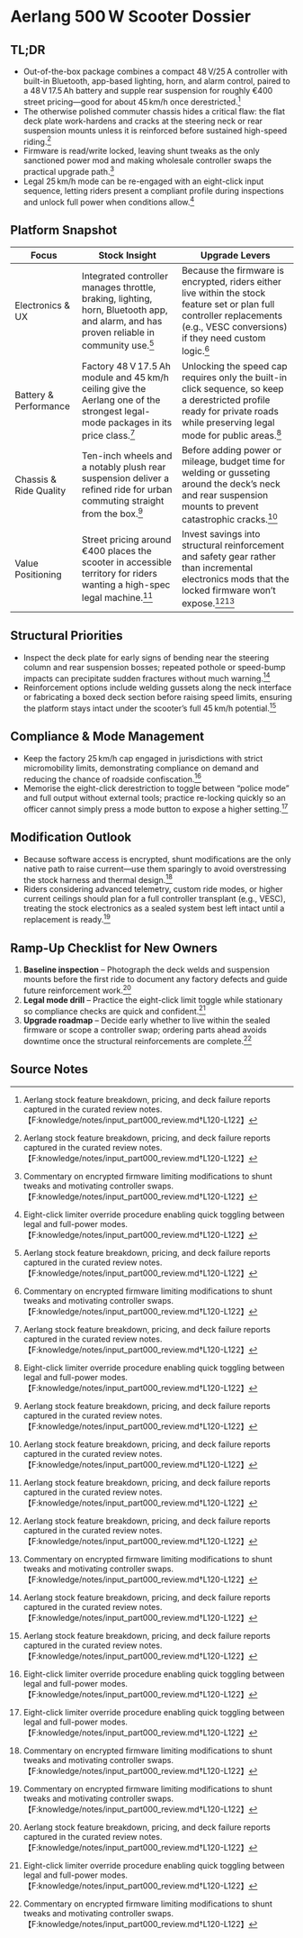 # Aerlang 500 W Scooter Dossier

## TL;DR
- Out-of-the-box package combines a compact 48 V/25 A controller with built-in Bluetooth, app-based lighting, horn, and alarm control, paired to a 48 V 17.5 Ah battery and supple rear suspension for roughly €400 street pricing—good for about 45 km/h once derestricted.[^1]
- The otherwise polished commuter chassis hides a critical flaw: the flat deck plate work-hardens and cracks at the steering neck or rear suspension mounts unless it is reinforced before sustained high-speed riding.[^1]
- Firmware is read/write locked, leaving shunt tweaks as the only sanctioned power mod and making wholesale controller swaps the practical upgrade path.[^2]
- Legal 25 km/h mode can be re-engaged with an eight-click input sequence, letting riders present a compliant profile during inspections and unlock full power when conditions allow.[^3]

## Platform Snapshot
| Focus | Stock Insight | Upgrade Levers |
| --- | --- | --- |
| Electronics & UX | Integrated controller manages throttle, braking, lighting, horn, Bluetooth app, and alarm, and has proven reliable in community use.[^1] | Because the firmware is encrypted, riders either live within the stock feature set or plan full controller replacements (e.g., VESC conversions) if they need custom logic.[^2] |
| Battery & Performance | Factory 48 V 17.5 Ah module and 45 km/h ceiling give the Aerlang one of the strongest legal-mode packages in its price class.[^1] | Unlocking the speed cap requires only the built-in click sequence, so keep a derestricted profile ready for private roads while preserving legal mode for public areas.[^3] |
| Chassis & Ride Quality | Ten-inch wheels and a notably plush rear suspension deliver a refined ride for urban commuting straight from the box.[^1] | Before adding power or mileage, budget time for welding or gusseting around the deck’s neck and rear suspension mounts to prevent catastrophic cracks.[^1] |
| Value Positioning | Street pricing around €400 places the scooter in accessible territory for riders wanting a high-spec legal machine.[^1] | Invest savings into structural reinforcement and safety gear rather than incremental electronics mods that the locked firmware won’t expose.[^1][^2] |

## Structural Priorities
- Inspect the deck plate for early signs of bending near the steering column and rear suspension bosses; repeated pothole or speed-bump impacts can precipitate sudden fractures without much warning.[^1]
- Reinforcement options include welding gussets along the neck interface or fabricating a boxed deck section before raising speed limits, ensuring the platform stays intact under the scooter’s full 45 km/h potential.[^1]

## Compliance & Mode Management
- Keep the factory 25 km/h cap engaged in jurisdictions with strict micromobility limits, demonstrating compliance on demand and reducing the chance of roadside confiscation.[^3]
- Memorise the eight-click derestriction to toggle between “police mode” and full output without external tools; practice re-locking quickly so an officer cannot simply press a mode button to expose a higher setting.[^3]

## Modification Outlook
- Because software access is encrypted, shunt modifications are the only native path to raise current—use them sparingly to avoid overstressing the stock harness and thermal design.[^2]
- Riders considering advanced telemetry, custom ride modes, or higher current ceilings should plan for a full controller transplant (e.g., VESC), treating the stock electronics as a sealed system best left intact until a replacement is ready.[^2]

## Ramp-Up Checklist for New Owners
1. **Baseline inspection** – Photograph the deck welds and suspension mounts before the first ride to document any factory defects and guide future reinforcement work.[^1]
2. **Legal mode drill** – Practice the eight-click limit toggle while stationary so compliance checks are quick and confident.[^3]
3. **Upgrade roadmap** – Decide early whether to live within the sealed firmware or scope a controller swap; ordering parts ahead avoids downtime once the structural reinforcements are complete.[^2]

## Source Notes
[^1]: Aerlang stock feature breakdown, pricing, and deck failure reports captured in the curated review notes.【F:knowledge/notes/input_part000_review.md†L120-L122】
[^2]: Commentary on encrypted firmware limiting modifications to shunt tweaks and motivating controller swaps.【F:knowledge/notes/input_part000_review.md†L120-L122】
[^3]: Eight-click limiter override procedure enabling quick toggling between legal and full-power modes.【F:knowledge/notes/input_part000_review.md†L120-L122】
